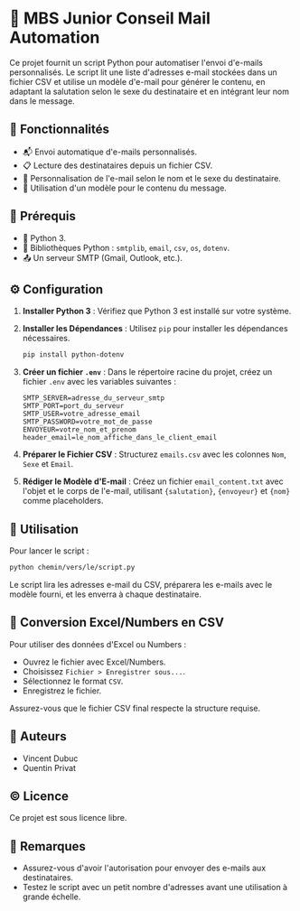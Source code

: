 # 🚀 MBS Junior Conseil Mail Automation

Ce projet fournit un script Python pour automatiser l'envoi d'e-mails personnalisés. Le script lit une liste d'adresses e-mail stockées dans un fichier CSV et utilise un modèle d'e-mail pour générer le contenu, en adaptant la salutation selon le sexe du destinataire et en intégrant leur nom dans le message.

## 🌟 Fonctionnalités

- 📬 Envoi automatique d'e-mails personnalisés.
- 📋 Lecture des destinataires depuis un fichier CSV.
- 📝 Personnalisation de l'e-mail selon le nom et le sexe du destinataire.
- 📜 Utilisation d'un modèle pour le contenu du message.

## 📌 Prérequis

- 🐍 Python 3.
- 🧰 Bibliothèques Python : `smtplib`, `email`, `csv`, `os`, `dotenv`.
- 📤 Un serveur SMTP (Gmail, Outlook, etc.).

## ⚙️ Configuration

1. **Installer Python 3** : Vérifiez que Python 3 est installé sur votre système.

2. **Installer les Dépendances** : Utilisez `pip` pour installer les dépendances nécessaires.

   ```bash
   pip install python-dotenv
   ```

3. **Créer un fichier `.env`** : Dans le répertoire racine du projet, créez un fichier `.env` avec les variables suivantes :
    ```
    SMTP_SERVER=adresse_du_serveur_smtp
    SMTP_PORT=port_du_serveur
    SMTP_USER=votre_adresse_email
    SMTP_PASSWORD=votre_mot_de_passe
    ENVOYEUR=votre_nom_et_prenom
    header_email=le_nom_affiche_dans_le_client_email
    ```

4. **Préparer le Fichier CSV** : Structurez `emails.csv` avec les colonnes `Nom`, `Sexe` et `Email`.

5. **Rédiger le Modèle d'E-mail** : Créez un fichier `email_content.txt` avec l'objet et le corps de l'e-mail, utilisant `{salutation}`, `{envoyeur}` et `{nom}` comme placeholders.

## 🚀 Utilisation

Pour lancer le script :

```bash
python chemin/vers/le/script.py
```

Le script lira les adresses e-mail du CSV, préparera les e-mails avec le modèle fourni, et les enverra à chaque destinataire.

## 🔄 Conversion Excel/Numbers en CSV

Pour utiliser des données d'Excel ou Numbers :
- Ouvrez le fichier avec Excel/Numbers.
- Choisissez `Fichier > Enregistrer sous...`.
- Sélectionnez le format `CSV`.
- Enregistrez le fichier.

Assurez-vous que le fichier CSV final respecte la structure requise.

## 👤 Auteurs

- Vincent Dubuc
- Quentin Privat

## ©️ Licence

Ce projet est sous licence libre.

## 📝 Remarques

- Assurez-vous d'avoir l'autorisation pour envoyer des e-mails aux destinataires.
- Testez le script avec un petit nombre d'adresses avant une utilisation à grande échelle.


